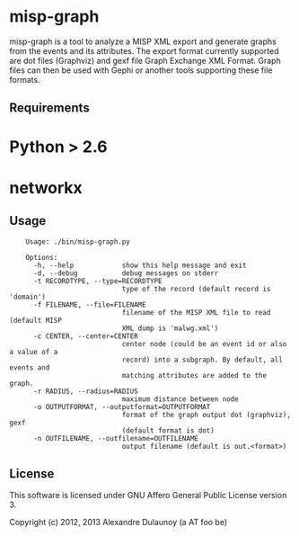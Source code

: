 misp-graph
==========

misp-graph is a tool to analyze a MISP XML export and generate graphs from
the events and its attributes. The export format currently supported are dot files (Graphviz)
and gexf file Graph Exchange XML Format. Graph files can then be used with Gephi or another
tools supporting these file formats.

Requirements
------------

 # Python > 2.6
 # networkx

Usage
-----

        Usage: ./bin/misp-graph.py

        Options:
          -h, --help            show this help message and exit
          -d, --debug           debug messages on stderr
          -t RECORDTYPE, --type=RECORDTYPE
                                type of the record (default record is 'domain')
          -f FILENAME, --file=FILENAME
                                filename of the MISP XML file to read (default MISP
                                XML dump is 'malwg.xml')
          -c CENTER, --center=CENTER
                                center node (could be an event id or also a value of a
                                record) into a subgraph. By default, all events and
                                matching attributes are added to the graph.
          -r RADIUS, --radius=RADIUS
                                maximum distance between node
          -o OUTPUTFORMAT, --outputformat=OUTPUTFORMAT
                                format of the graph output dot (graphviz), gexf
                                (default format is dot)
          -n OUTFILENAME, --outfilename=OUTFILENAME
                                output filename (default is out.<format>)


License
-------

This software is licensed under GNU Affero General Public License version 3.

Copyright (c) 2012, 2013 Alexandre Dulaunoy (a AT foo be)

